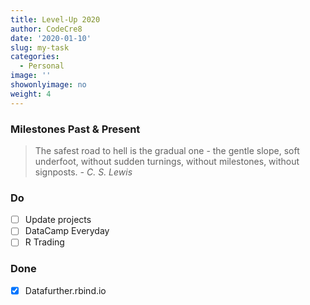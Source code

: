 ```yaml
---
title: Level-Up 2020
author: CodeCre8
date: '2020-01-10'
slug: my-task
categories:
  - Personal
image: ''
showonlyimage: no
weight: 4
---
```


<!--more-->
### Milestones Past & Present

> The safest road to hell is the gradual one - the gentle slope, soft underfoot, without sudden turnings, without milestones, without signposts.
> *- C. S. Lewis*

### Do
- [ ]  Update projects
- [ ]  DataCamp Everyday
- [ ]  R Trading

### Done
- [x]  Datafurther.rbind.io
